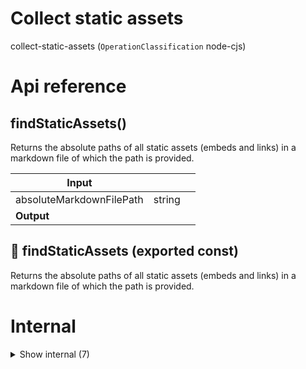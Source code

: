 # Collect static assets

collect-static-assets (`OperationClassification` node-cjs)



# Api reference

## findStaticAssets()

Returns the absolute paths of all static assets (embeds and links) in a markdown file of which the path is provided.


| Input      |    |    |
| ---------- | -- | -- |
| absoluteMarkdownFilePath | string |  |
| **Output** |    |    |



## 📄 findStaticAssets (exported const)

Returns the absolute paths of all static assets (embeds and links) in a markdown file of which the path is provided.

# Internal

<details><summary>Show internal (7)</summary>
    
  # copyCopyPairs()




| Input      |    |    |
| ---------- | -- | -- |
| copyPairs | `CopyPair`[] |  |
| **Output** |    |    |



## copyReaderStaticAssets()

| Input      |    |    |
| ---------- | -- | -- |
| operationBasePath | string |  |,| allWebPages | `WebPage<unknown>`[] | non-reader webPages will be filtered out by checking if the projectRelativeFilePath exists on pageData and has the extension .md |
| **Output** |    |    |



## findReaderStaticAssets()

markdown-renderer turns a relative link into this: ?mdpath=x&relativePath=y

for static, we need to turn it into something similar, but we need to guarantee no file collisions. simple!

we can just take the project-relative file path of the asset, and put it in /public/images in next.js. the final url of the asset in public next.js then becomes `images/[path/to/asset.jpg]`


| Input      |    |    |
| ---------- | -- | -- |
| readerWebPages | `ReaderWebPage`[] | Your markdown pages |
| **Output** |    |    |



## 🔹 CopyPair

Properties: 

 | Name | Type | Description |
|---|---|---|
| absoluteSourcePath  | string |  |
| absoluteDestinationPath  | string |  |



## 📄 copyCopyPairs (exported const)

## 📄 copyReaderStaticAssets (exported const)

## 📄 findReaderStaticAssets (exported const)

markdown-renderer turns a relative link into this: ?mdpath=x&relativePath=y

for static, we need to turn it into something similar, but we need to guarantee no file collisions. simple!

we can just take the project-relative file path of the asset, and put it in /public/images in next.js. the final url of the asset in public next.js then becomes `images/[path/to/asset.jpg]`
  </details>

